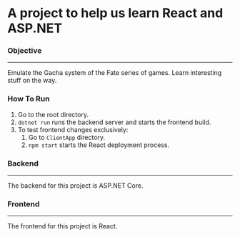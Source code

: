 # A project to help us learn React and ASP.NET #

### Objective ###
----------
Emulate the Gacha system of the Fate series of games. Learn interesting stuff on the way.

### How To Run ###
1. Go to the root directory.
2. `dotnet run` runs the backend server and starts the frontend build.
3. To test frontend changes exclusively:
   1. Go to `ClientApp` directory.
   2. `npm start` starts the React deployment process.

### Backend ###
----------
The backend for this project is ASP.NET Core.

### Frontend ###
----------
The frontend for this project is React.
